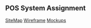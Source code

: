 
## POS System Assignment

[SiteMap](https://www.gloomaps.com/bMyRVpjfNn)
[Wireframe](https://drive.google.com/file/d/1EiFnGVZmrmZnP22uwzWgoHlhyZE61vRA/view?usp=sharing)
[Mockups]()
